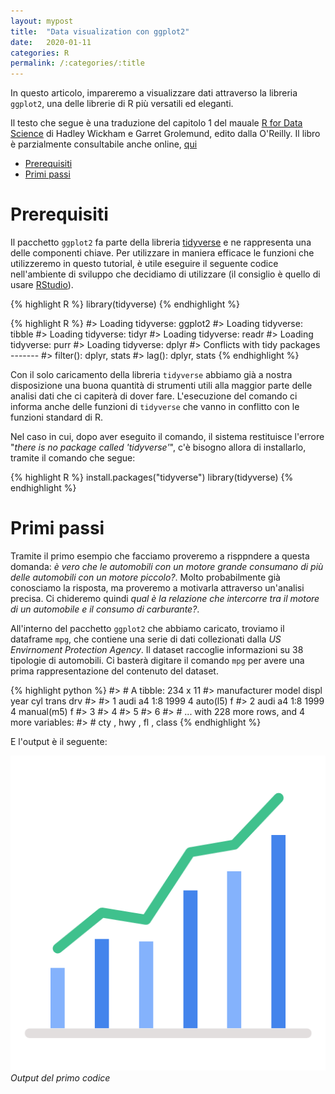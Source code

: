 ```yaml
---
layout: mypost
title:  "Data visualization con ggplot2"
date:   2020-01-11
categories: R
permalink: /:categories/:title
---
```


In questo articolo, impareremo a visualizzare dati attraverso la libreria `ggplot2`, una delle librerie di R più versatili ed eleganti.

Il testo che segue è una traduzione del capitolo 1 del mauale [R for Data Science][RForDataScienceLink] di Hadley Wickham e Garret Grolemund, edito dalla O'Reilly. Il libro è parzialmente consultabile anche online, [qui][RForDataScienceLinkOnline]
- [Prerequisiti](#prerequisiti)
- [Primi passi](#primi-passi)


Prerequisiti
============
Il pacchetto `ggplot2` fa parte della libreria [tidyverse][tidyverselink] e ne rappresenta una delle componenti chiave. Per utilizzare in maniera efficace le funzioni che utilizzeremo in questo tutorial, è utile eseguire il seguente codice nell'ambiente di sviluppo che decidiamo di utilizzare (il consiglio è quello di usare [RStudio][rstudiolink]).

{% highlight R %}
library(tidyverse)
{% endhighlight %}

{% highlight R %}
#> Loading tidyverse: ggplot2
#> Loading tidyverse: tibble
#> Loading tidyverse: tidyr
#> Loading tidyverse: readr
#> Loading tidyverse: purr
#> Loading tidyverse: dplyr
#> Conflicts with tidy packages -------
#> filter(): dplyr, stats
#> lag(): dplyr, stats
{% endhighlight %}

Con il solo caricamento della libreria `tidyverse` abbiamo già a nostra disposizione una buona quantità di strumenti utili alla maggior parte delle analisi dati che ci capiterà di dover fare. L'esecuzione del comando ci informa anche delle funzioni di `tidyverse` che vanno in conflitto con le funzioni standard di R.

Nel caso in cui, dopo aver eseguito il comando, il sistema restituisce l'errore "_there is no package called 'tidyverse'_", c'è bisogno allora di installarlo, tramite il comando che segue:

{% highlight R %}
install.packages("tidyverse")
library(tidyverse)
{% endhighlight %}

Primi passi
===========
Tramite il primo esempio che facciamo proveremo a risppndere a questa domanda: _è vero che le automobili con un motore grande consumano di più delle automobili con un motore piccolo?_. Molto probabilmente già conosciamo la risposta, ma proveremo a motivarla attraverso un'analisi precisa. Ci chideremo quindi _qual è la relazione che intercorre tra il motore di un automobile e il consumo di carburante?_.

All'interno del pacchetto `ggplot2` che abbiamo caricato, troviamo il dataframe `mpg`, che contiene una serie di dati collezionati dalla _US Envirnoment Protection Agency_. Il dataset raccoglie informazioni su 38 tipologie di automobili. Ci basterà digitare il comando `mpg` per avere una prima rappresentazione del contenuto del dataset.

{% highlight python %}
#> # A tibble: 234 x 11
#>   manufacturer model displ year cyl    trans drv
#>    <chr> <chr> <dbl> <int> <int>       <chr> <chr>
#> 1  audi  a4    1:8   1999   4        auto(l5)  f
#> 2  audi  a4    1:8   1999   4        manual(m5)  f
#> 3
#> 4
#> 5
#> 6
#> # ... with 228 more rows, and 4 more variables:
#> # cty <int>, hwy <int>, fl <chr>, class <chr>
{% endhighlight %}

E l'output è il seguente:

![graph](/media/images/graph.png)
*Output del primo codice*

[RForDataScienceLink]: https://www.oreilly.com/library/view/r-for-data/9781491910382/
[RForDataScienceLinkOnline]: https://r4ds.had.co.nz/
[tidyverselink]: https://www.tidyverse.org/
[rstudiolink]: https://rstudio.com/
